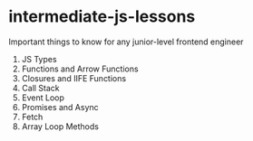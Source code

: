 # intermediate-js-lessons
Important things to know for any junior-level frontend engineer

1) JS Types
2) Functions and Arrow Functions
3) Closures and IIFE Functions
4) Call Stack
5) Event Loop
6) Promises and Async
7) Fetch
8) Array Loop Methods